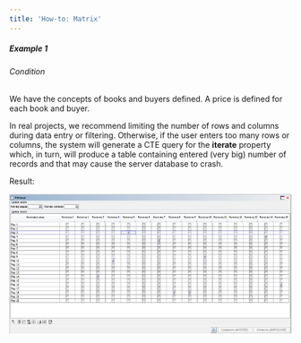 ```yaml
---
title: 'How-to: Matrix'
---
```


##### Example 1

###### Condition

We have the concepts of books and buyers defined. A price is defined for each book and buyer.



In real projects, we recommend limiting the number of rows and columns during data entry or filtering. Otherwise, if the user enters too many rows or columns, the system will generate a CTE query for the **iterate** property which, in turn, will produce a table containing entered (very big) number of records and that may cause the server database to crash.

Result:

<img src="attachments/46367544/46367557.png" height="250" />
